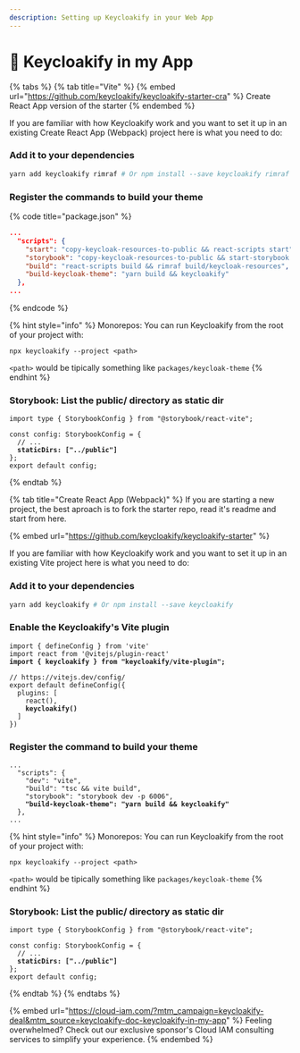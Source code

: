 ```yaml
---
description: Setting up Keycloakify in your Web App
---
```


# 🔩 Keycloakify in my App

{% tabs %}
{% tab title="Vite" %}
{% embed url="https://github.com/keycloakify/keycloakify-starter-cra" %}
Create React App version of the starter
{% endembed %}

If you are familiar with how Keycloakify work and you want to set it up in an existing Create React App (Webpack) project here is what you need to do:

### Add it to your dependencies

```bash
yarn add keycloakify rimraf # Or npm install --save keycloakify rimraf
```

### Register the commands to build your theme

{% code title="package.json" %}
```json
...
  "scripts": {
    "start": "copy-keycloak-resources-to-public && react-scripts start",
    "storybook": "copy-keycloak-resources-to-public && start-storybook -p 6006",
    "build": "react-scripts build && rimraf build/keycloak-resources",
    "build-keycloak-theme": "yarn build && keycloakify"
  },
...
```
{% endcode %}

{% hint style="info" %}
Monorepos: You can run Keycloakify from the root of your project with:&#x20;

`npx keycloakify --project <path>`

`<path>` would be tipically something like `packages/keycloak-theme`
{% endhint %}

### Storybook: List the public/ directory as static dir

<pre class="language-typescript" data-title=".storybook/main.ts"><code class="lang-typescript">import type { StorybookConfig } from "@storybook/react-vite";

const config: StorybookConfig = {
  // ...
<strong>  staticDirs: ["../public"]
</strong>};
export default config;
</code></pre>
{% endtab %}

{% tab title="Create React App (Webpack)" %}
If you are starting a new project, the best aproach is to fork the starter repo, read it's readme and start from here. &#x20;

{% embed url="https://github.com/keycloakify/keycloakify-starter" %}

If you are familiar with how Keycloakify work and you want to set it up in an existing Vite project here is what you need to do:

### Add it to your dependencies

```bash
yarn add keycloakify # Or npm install --save keycloakify
```

### Enable the Keycloakify's Vite plugin

<pre class="language-tsx" data-title="vite.config.ts"><code class="lang-tsx">import { defineConfig } from 'vite'
import react from '@vitejs/plugin-react'
<strong>import { keycloakify } from "keycloakify/vite-plugin";
</strong>
// https://vitejs.dev/config/
export default defineConfig({
  plugins: [
    react(), 
<strong>    keycloakify()
</strong>  ]
})
</code></pre>

### Register the command to build your theme

<pre class="language-json" data-title="package.json"><code class="lang-json">...
  "scripts": {
    "dev": "vite",
    "build": "tsc &#x26;&#x26; vite build",
    "storybook": "storybook dev -p 6006",
<strong>    "build-keycloak-theme": "yarn build &#x26;&#x26; keycloakify"
</strong>  },
...
</code></pre>

{% hint style="info" %}
Monorepos: You can run Keycloakify from the root of your project with:&#x20;

`npx keycloakify --project <path>`

`<path>` would be tipically something like `packages/keycloak-theme`
{% endhint %}

### Storybook: List the public/ directory as static dir

<pre class="language-typescript" data-title=".storybook/main.ts"><code class="lang-typescript">import type { StorybookConfig } from "@storybook/react-vite";

const config: StorybookConfig = {
  // ...
<strong>  staticDirs: ["../public"]
</strong>};
export default config;
</code></pre>
{% endtab %}
{% endtabs %}



{% embed url="https://cloud-iam.com/?mtm_campaign=keycloakify-deal&mtm_source=keycloakify-doc-keycloakify-in-my-app" %}
Feeling overwhelmed? Check out our exclusive sponsor's Cloud IAM consulting services to simplify your experience.
{% endembed %}
